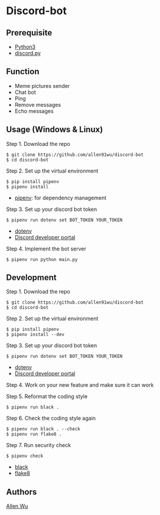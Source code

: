 # Discord-bot

## Prerequisite
- [Python3](https://www.python.org/downloads/)
- [discord.py](https://github.com/Rapptz/discord.py)

## Function
- Meme pictures sender
- Chat bot
- Ping
- Remove messages
- Echo messages

## Usage (Windows & Linux)

Step 1. Download the repo
```
$ git clone https://github.com/allen91wu/discord-bot
$ cd discord-bot
```

Step 2. Set up the virtual environment

```
$ pip install pipenv
$ pipenv install
```
- [pipenv](https://github.com/pypa/pipenv): for dependency management

Step 3. Set up your discord bot token

```
$ pipenv run dotenv set BOT_TOKEN YOUR_TOKEN
```

- [dotenv](https://github.com/theskumar/python-dotenv)
- [Discord developer portal](https://discord.com/developers/applications)

Step 4. Implement the bot server

```
$ pipenv run python main.py
```

## Development
Step 1. Download the repo
```
$ git clone https://github.com/allen91wu/discord-bot
$ cd discord-bot
```

Step 2. Set up the virtual environment
```
$ pip install pipenv
$ pipenv install --dev
```

Step 3. Set up your discord bot token
```
$ pipenv run dotenv set BOT_TOKEN YOUR_TOKEN
```

- [dotenv](https://github.com/theskumar/python-dotenv)
- [Discord developer portal](https://discord.com/developers/applications)

Step 4. Work on your new feature and make sure it can work

Step 5. Reformat the coding style
```
$ pipenv run black . 
```

Step 6. Check the coding style again
```
$ pipenv run black . --check
$ pipenv run flake8 .
```
Step 7. Run security check
```
$ pipenv check
```

- [black](https://github.com/psf/black)
- [flake8](https://github.com/PyCQA/flake8)

## Authors
[Allen Wu](https://github.com/allen91wu)

